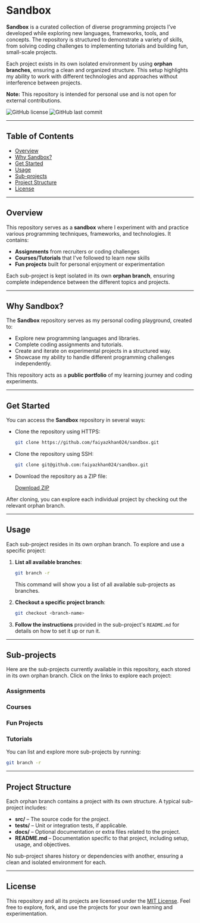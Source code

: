 # Sandbox

**Sandbox** is a curated collection of diverse programming projects I’ve developed while exploring new languages, frameworks, tools, and concepts. The repository is structured to demonstrate a variety of skills, from solving coding challenges to implementing tutorials and building fun, small-scale projects.

Each project exists in its own isolated environment by using **orphan branches**, ensuring a clean and organized structure. This setup highlights my ability to work with different technologies and approaches without interference between projects.

**Note:** This repository is intended for personal use and is not open for external contributions.

![GitHub license](https://img.shields.io/github/license/faiyazkhan024/sandbox)
![GitHub last commit](https://img.shields.io/github/last-commit/faiyazkhan024/sandbox)

---

## Table of Contents

- [Overview](#overview)
- [Why Sandbox?](#why-sandbox)
- [Get Started](#get-started)
- [Usage](#usage)
- [Sub-projects](#sub-projects)
- [Project Structure](#project-structure)
- [License](#license)

---

## Overview

This repository serves as a **sandbox** where I experiment with and practice various programming techniques, frameworks, and technologies. It contains:

- **Assignments** from recruiters or coding challenges
- **Courses/Tutorials** that I've followed to learn new skills
- **Fun projects** built for personal enjoyment or experimentation

Each sub-project is kept isolated in its own **orphan branch**, ensuring complete independence between the different topics and projects.

---

## Why Sandbox?

The **Sandbox** repository serves as my personal coding playground, created to:

- Explore new programming languages and libraries.
- Complete coding assignments and tutorials.
- Create and iterate on experimental projects in a structured way.
- Showcase my ability to handle different programming challenges independently.

This repository acts as a **public portfolio** of my learning journey and coding experiments.

---

## Get Started

You can access the **Sandbox** repository in several ways:

- Clone the repository using HTTPS:

  ```bash
  git clone https://github.com/faiyazkhan024/sandbox.git
  ```

- Clone the repository using SSH:

  ```bash
  git clone git@github.com:faiyazkhan024/sandbox.git
  ```

- Download the repository as a ZIP file:

  [Download ZIP](https://github.com/faiyazkhan024/sandbox/archive/refs/heads/main.zip)

After cloning, you can explore each individual project by checking out the relevant orphan branch.

---

## Usage

Each sub-project resides in its own orphan branch. To explore and use a specific project:

1. **List all available branches**:

   ```bash
   git branch -r
   ```

   This command will show you a list of all available sub-projects as branches.

2. **Checkout a specific project branch**:

   ```bash
   git checkout <branch-name>
   ```

3. **Follow the instructions** provided in the sub-project's `README.md` for details on how to set it up or run it.

---

## Sub-projects

Here are the sub-projects currently available in this repository, each stored in its own orphan branch. Click on the links to explore each project:

### Assignments

### Courses

### Fun Projects

### Tutorials

You can list and explore more sub-projects by running:

```bash
git branch -r
```

---

## Project Structure

Each orphan branch contains a project with its own structure. A typical sub-project includes:

- **src/** – The source code for the project.
- **tests/** – Unit or integration tests, if applicable.
- **docs/** – Optional documentation or extra files related to the project.
- **README.md** – Documentation specific to that project, including setup, usage, and objectives.

No sub-project shares history or dependencies with another, ensuring a clean and isolated environment for each.

---

## License

This repository and all its projects are licensed under the [MIT License](./LICENSE). Feel free to explore, fork, and use the projects for your own learning and experimentation.
